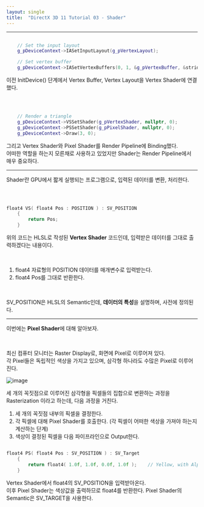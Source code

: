 ```yaml
---
layout: single
title:  "DirectX 3D 11 Tutorial 03 - Shader"
---
```


---

```c++

	// Set the input layout
	g_pDeviceContext->IASetInputLayout(g_pVertexLayout);

	// Set vertex buffer
	g_pDeviceContext->IASetVertexBuffers(0, 1, &g_pVertexBuffer, &stride, &offset);

```

이전 InitDevice() 단계에서 Vertex Buffer, Vertex Layout을 Vertex Shader에 연결했다.

<br>

```c++

	// Render a triangle
	g_pDeviceContext->VSSetShader(g_pVertexShader, nullptr, 0);
	g_pDeviceContext->PSSetShader(g_pPixelShader, nullptr, 0);
	g_pDeviceContext->Draw(3, 0);

```

그리고 Vertex Shader와 Pixel Shader를 Render Pipeline에 Binding했다.  
어떠한 역할을 하는지 모른채로 사용하고 있었지만 Shader는 Render Pipeline에서 매우 중요하다.  

---

Shader란 GPU에서 짧게 실행되는 프로그램으로, 입력된 데이터를 변환, 처리한다.  

<br>

```c++

float4 VS( float4 Pos : POSITION ) : SV_POSITION
    {
        return Pos;
    }

```

위의 코드는 HLSL로 작성된 **Vertex Shader** 코드인데, 입력받은 데이터를 그대로 출력하겠다는 내용이다.  

<br>

1. float4 자료형의 POSITION 데이터를 매개변수로 입력받는다.  
2. float4 Pos를 그대로 반환한다.

<br>

SV_POSITION은 HLSL의 Semantic인데, **데이터의 특성**을 설명하며, 사전에 정의된다.  

---

이번에는 **Pixel Shader**에 대해 알아보자.  

<br>

최신 컴퓨터 모니터는 Raster Display로, 화면에 Pixel로 이루어져 있다.  
각 Pixel들은 독립적인 색상을 가지고 있으며, 삼각형 하나라도 수많은 Pixel로 이루어진다.  

![image](https://gasbebe.github.io/images/fragmentAnim.gif)

세 개의 꼭짓점으로 이루어진 삼각형을 픽셀들의 집합으로 변환하는 과정을 Rasterization 이라고 하는데, 다음 과정을 거친다.  

1. 세 개의 꼭짓점 내부의 픽셀을 결정한다.
2. 각 픽셀에 대해 Pixel Shader를 호출한다. (각 픽셀이 어떠한 색상을 가져야 하는지 계산하는 단계)
3. 색상이 결정된 픽셀을 다음 파이프라인으로 Output한다.

```c++

float4 PS( float4 Pos : SV_POSITION ) : SV_Target
    {
        return float4( 1.0f, 1.0f, 0.0f, 1.0f );    // Yellow, with Alpha = 1
    }

```

Vertex Shader에서 float4의 SV_POSITION을 입력받아온다.  
이후 Pixel Shader는 색상값을 출력하므로 float4를 반환한다.
Pixel Shader의 Semantic은 SV_TARGET을 사용한다.  
